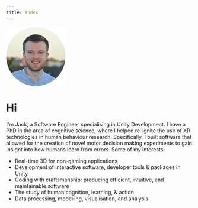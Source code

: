 ```yaml
---
title: Index
---
```


<img src="/static/jack-brookes-circle.png"/>

# Hi

I'm Jack, a Software Engineer specialising in Unity Development. I have a PhD in the area of cognitive science, where I helped re-ignite the use of XR technologies in human behaviour research. Specifically, I built software that allowed for the creation of novel motor decision making experiments to gain insight into how humans learn from errors. Some of my interests:

* Real-time 3D for non-gaming applications
* Development of interactive software, developer tools & packages in Unity
* Coding with craftsmanship: producing efficient, intuitive, and maintainable software
* The study of human cognition, learning, & action
* Data processing, modelling, visualisation, and analysis

<script type="application/ld+json">
{
    "@context": "http://schema.org",
    "@type": "Person",
    "name": "Jack Brookes",
    "givenName": "Jack",
    "familyName": "Brookes",
    "url": "http://jbrookes.com",
    "jobTitle": "Software Engineer",
    "alumniOf": "University of Leeds",
    "gender": "male",
    "image": "/static/jack-brookes-circle.png",
    "sameAs": [
        "https://twitter.com/jackbrookes",
        "https://www.linkedin.com/in/jack-brookes-74a404114/",
        "https://github.com/jackbrookes",
        "https://stackoverflow.com/users/5024009/jack-brookes"
    ]
}
</script>